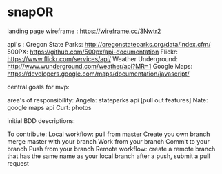 # snapOR

landing page wireframe : https://wireframe.cc/3Nwtr2

api's : 
	Oregon State Parks: http://oregonstateparks.org/data/index.cfm/ 
	500PX: https://github.com/500px/api-documentation
	Flickr: https://www.flickr.com/services/api/
	Weather Underground: http://www.wunderground.com/weather/api?MR=1
	Google Maps: https://developers.google.com/maps/documentation/javascript/ 
	

central goals for mvp:


area's of responsibility:
Angela: stateparks api [pull out features]
Nate: google maps api
Curt: photos

initial BDD descriptions:

To contribute:
	Local workflow:
		pull from master
		Create you own branch
		merge master with your branch
		Work from your branch
		Commit to your branch
		Push from your branch
	Remote workflow:
		create a remote branch that has the same name as your local branch
		after a push, submit a pull request

